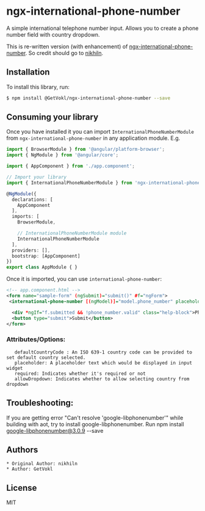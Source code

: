 # ngx-international-phone-number
A simple international telephone number input. Allows you to create a phone number field with country dropdown. 

This is re-written version (with enhancement) of [ngx-international-phone-number](https://github.com/nikhiln/ngx-international-phone-number). So credit should go to [nikhiln](https://github.com/nikhiln).

## Installation

To install this library, run:

```bash
$ npm install @GetVokl/ngx-international-phone-number --save
```

## Consuming your library

Once you have installed it you can import `InternationalPhoneNumberModule` from `ngx-international-phone-number` in any application module. E.g.

```typescript
import { BrowserModule } from '@angular/platform-browser';
import { NgModule } from '@angular/core';

import { AppComponent } from './app.component';

// Import your library
import { InternationalPhoneNumberModule } from 'ngx-international-phone-number';

@NgModule({
  declarations: [
    AppComponent
  ],
  imports: [
    BrowserModule,

    // InternationalPhoneNumberModule module
    InternationalPhoneNumberModule
  ],
  providers: [],
  bootstrap: [AppComponent]
})
export class AppModule { }
```

Once it is imported, you can use `international-phone-number`:

```xml
<!-- app.component.html -->
<form name="sample-form" (ngSubmit)="submit()" #f="ngForm">
 <international-phone-number [(ngModel)]="model.phone_number" placeholder="Enter phone number" [maxlength]="20" [defaultCountry]="'in'" [required]="true" #phone_number="ngModel" name="phone_number"></international-phone-number>

  <div *ngIf="f.submitted && !phone_number.valid" class="help-block">Phone number is required and should be valid</div>
  <button type="submit">Submit</button>
</form>
```

### Attributes/Options:
       defaultCountryCode : An ISO 639-1 country code can be provided to set default country selected.
       placeholder: A placeholder text which would be displayed in input widget
       required: Indicates whether it's required or not
       allowDropdown: Indicates whether to allow selecting country from dropdown


## Troubleshooting:
If you are getting error "Can't resolve 'google-libphonenumber'" while building with aot, try to install google-libphonenumber. Run npm install google-libphonenumber@3.0.9 --save


## Authors
    * Original Author: nikhiln
    * Author: GetVokl
## License

MIT
